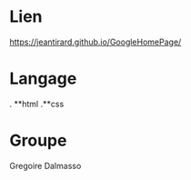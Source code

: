 
# Lien
https://jeantirard.github.io/GoogleHomePage/

# Langage
. **html 
.**css

# Groupe
Gregoire Dalmasso
